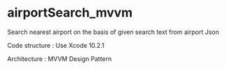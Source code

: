 # airportSearch_mvvm
Search nearest airport on the basis of given search text from  airport Json 

 Code structure : Use Xcode 10.2.1

 Architecture : MVVM Design Pattern
